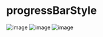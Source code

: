 # progressBarStyle
![image](https://user-images.githubusercontent.com/6262785/156122030-9ae2ecad-3a66-4342-ba2b-8f292b4f190f.png)
![image](https://user-images.githubusercontent.com/6262785/156122094-36334a92-4868-4815-b560-ed18ece15e34.png)
![image](https://user-images.githubusercontent.com/6262785/156122191-ee4fd820-555b-4a88-a845-06fca5960b46.png)
